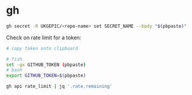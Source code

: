 # gh
```bash
gh secret -R UKGEPIC/<repo-name> set SECRET_NAME --body "$(pbpaste)"
```

Check on rate limit for a token:
```bash
# copy token onto clipboard

# fish
set -gx GITHUB_TOKEN (pbpaste)
# bash
export GITHUB_TOKEN=$(pbpaste)

gh api rate_limit | jq '.rate.remaining'
```






